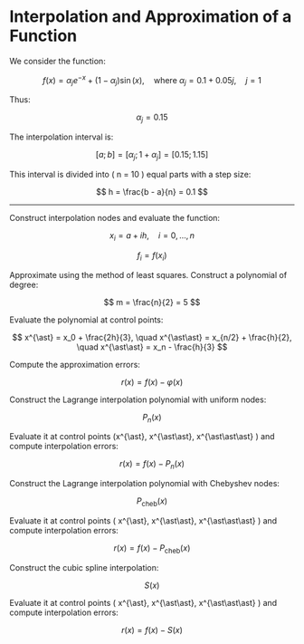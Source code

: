 # Interpolation and Approximation of a Function

We consider the function:

$$
f(x) = \alpha_j e^{-x} + (1 - \alpha_j) \sin(x), \quad \text{where } \alpha_j = 0.1 + 0.05j, \quad j = 1
$$

Thus:

$$
\alpha_j = 0.15
$$

The interpolation interval is:

$$
[a; b] = [\alpha_j; 1 + \alpha_j] = [0.15; 1.15]
$$

This interval is divided into \( n = 10 \) equal parts with a step size:

$$
h = \frac{b - a}{n} = 0.1
$$

---

Construct interpolation nodes and evaluate the function:

$$
x_i = a + i h, \quad i = 0, \dots, n
$$

$$
f_i = f(x_i)
$$

Approximate using the method of least squares. Construct a polynomial of degree:

$$
m = \frac{n}{2} = 5
$$

Evaluate the polynomial at control points:

$$
x^{\ast} = x_0 + \frac{2h}{3}, \quad x^{\ast\ast} = x_{n/2} + \frac{h}{2}, \quad x^{\ast\ast} = x_n - \frac{h}{3}
$$

Compute the approximation errors:

$$
r(x) = f(x) - \varphi(x)
$$

Construct the Lagrange interpolation polynomial with uniform nodes:

$$
P_n(x)
$$

Evaluate it at control points \(x^{\ast}, x^{\ast\ast}, x^{\ast\ast\ast} \) and compute interpolation errors:

$$
r(x) = f(x) - P_n(x)
$$

Construct the Lagrange interpolation polynomial with Chebyshev nodes:

$$
P_{\text{cheb}}(x)
$$

Evaluate it at control points \( x^{\ast}, x^{\ast\ast}, x^{\ast\ast\ast} \) and compute interpolation errors:

$$
r(x) = f(x) - P_{\text{cheb}}(x)
$$

Construct the cubic spline interpolation:

$$
S(x)
$$

Evaluate it at control points \( x^{\ast}, x^{\ast\ast}, x^{\ast\ast\ast} \) and compute interpolation errors:

$$
r(x) = f(x) - S(x)
$$
